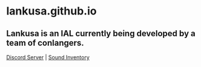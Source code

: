 # lankusa.github.io

## Lankusa is an IAL currently being developed by a team of conlangers.

[Discord Server](https://discord.gg/Hkn8ewj) | [Sound Inventory](https://docs.google.com/spreadsheets/d/15Li6rR5kWHJakIV1Wh8zYEGMpiLawNPLQYRAe4csZtk/edit?usp=sharing)
